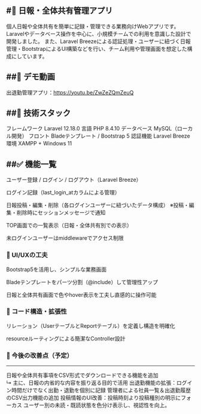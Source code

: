 #📘 日報・全体共有管理アプリ
---
個人日報や全体共有を簡単に記録・管理できる業務向けWebアプリです。
Laravelやデータベース操作を中心に、小規模チームでの利用を意識した設計で開発しました。
また、Laravel Breezeによる認証処理・ユーザーに紐づく日報管理・BootstrapによるUI構築などを行い、チーム利用や管理画面を想定した構成にしています。

##🎥 デモ動画
---
出退勤管理アプリ：https://youtu.be/ZwZeZQmZeuQ

##📌 技術スタック
---
フレームワーク	Laravel 12.18.0
言語	PHP 8.4.10
データベース	MySQL（ローカル開発）
フロント	Bladeテンプレート / Bootstrap 5
認証機能	Laravel Breeze 
環境	XAMPP + Windows 11

##✅ 機能一覧
---
ユーザー登録 / ログイン / ログアウト（Laravel Breeze）

ログイン記録（last_login_atカラムによる管理）

日報投稿・編集・削除（各ログインユーザーに紐づいたデータ構成）
※投稿・編集・削除時にセッションメッセージで通知

TOP画面での一覧表示（日報・全体共有別での表示）

未ログインユーザーはmiddlewareでアクセス制限

### 🎨 UI/UXの工夫
Bootstrap5を活用し、シンプルな業務画面

Bladeテンプレートをパーツ分割（@include）して管理性アップ

日報と全体共有画面で色やhover表示を工夫し直感的に操作可能

### 🎨 コード構造・拡張性
リレーション（UserテーブルとReportテーブル）を定義し構造を明確化

resourceルーティングによる簡潔なController設計

### 🚀 今後の改善点（予定）
---
日報や全体共有事項をCSV形式でダウンロードできる機能を追加  
  ↳ 主に、日報の内省的な内容を振り返る目的で活用
出退勤機能の拡張：ログイン時間だけでなく出勤・退勤を個別に記録
管理者による社員一覧＆出退勤履歴のCSV出力機能の追加
投稿情報のUI改善：投稿時刻より投稿種別の明示にフォーカス
ユーザー別の未読・既読状態を色分け表示し、視認性を向上。
